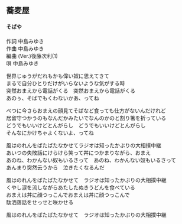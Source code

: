 ## 蕎麦屋
#### そばや

作詞      中島みゆき  
作曲      中島みゆき  
編曲 (Ver.)後藤次利(1)  
唄         中島みゆき  

世界じゅうがだれもかも偉い奴に思えてきて  
まるで自分ひとりだけがいらないような気がする時  
突然おまえから電話がくる　突然おまえから電話がくる  
あのぅ、そばでもくわないかあ、ってね  
  
べつに今さらおまえの顔見てそばなど食っても仕方がないんだけれど  
居留守つかうのもなんだかみたいでなんのかのと割り箸を折っている  
どうでもいいけどとんがらし　どうでもいいけどとんがらし  
そんなにかけちゃよくないよ、ってね  
  
風はのれんをばたばたなかせてラジオは知ったかぶりの大相撲中継  
あいつの失敗話にけらけら笑って丼につかまりながら、おまえ  
あのね、わかんない奴もいるさって　あのね、わかんない奴もいるさって  
あんまり突然云うから　泣きたくなるんだ  
  
風はのれんをばたばたなかせて　ラジオは知ったかぶりの大相撲中継  
くやし涙を流しながらあたしたぬきうどんを食べている  
おまえは丼に顔つっこんでおまえは丼に顔つっこんで  
駄洒落話をせっせと咲かせる  
  
風はのれんをばたばたなかせて　ラジオは知ったかぶりの大相撲中継  